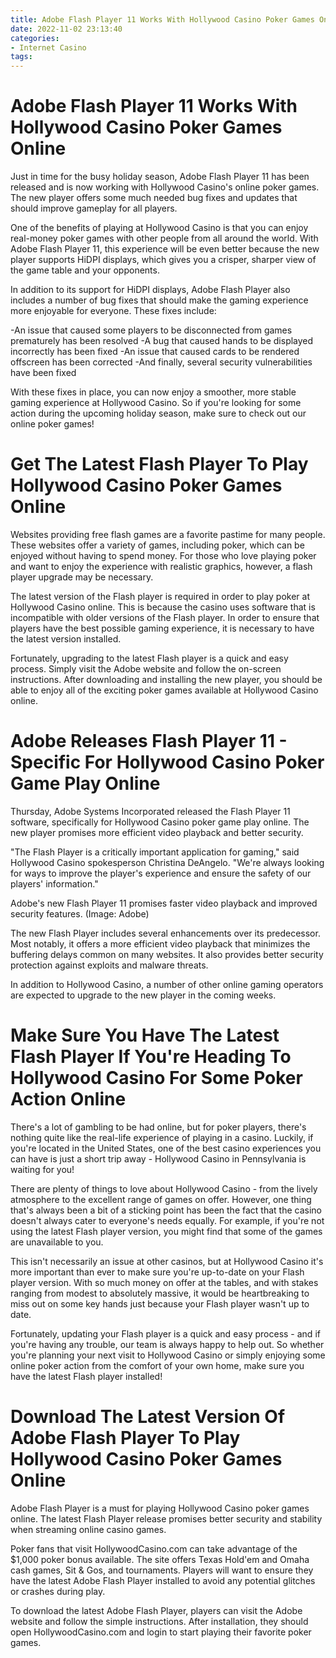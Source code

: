 ```yaml
---
title: Adobe Flash Player 11 Works With Hollywood Casino Poker Games Online 
date: 2022-11-02 23:13:40
categories:
- Internet Casino
tags:
---
```



#  Adobe Flash Player 11 Works With Hollywood Casino Poker Games Online 

Just in time for the busy holiday season, Adobe Flash Player 11 has been released and is now working with Hollywood Casino's online poker games. The new player offers some much needed bug fixes and updates that should improve gameplay for all players.

One of the benefits of playing at Hollywood Casino is that you can enjoy real-money poker games with other people from all around the world. With Adobe Flash Player 11, this experience will be even better because the new player supports HiDPI displays, which gives you a crisper, sharper view of the game table and your opponents.

In addition to its support for HiDPI displays, Adobe Flash Player also includes a number of bug fixes that should make the gaming experience more enjoyable for everyone. These fixes include:

-An issue that caused some players to be disconnected from games prematurely has been resolved
-A bug that caused hands to be displayed incorrectly has been fixed
-An issue that caused cards to be rendered offscreen has been corrected
-And finally, several security vulnerabilities have been fixed

With these fixes in place, you can now enjoy a smoother, more stable gaming experience at Hollywood Casino. So if you're looking for some action during the upcoming holiday season, make sure to check out our online poker games!

#  Get The Latest Flash Player To Play Hollywood Casino Poker Games Online 

Websites providing free flash games are a favorite pastime for many people. These websites offer a variety of games, including poker, which can be enjoyed without having to spend money. For those who love playing poker and want to enjoy the experience with realistic graphics, however, a flash player upgrade may be necessary.

The latest version of the Flash player is required in order to play poker at Hollywood Casino online. This is because the casino uses software that is incompatible with older versions of the Flash player. In order to ensure that players have the best possible gaming experience, it is necessary to have the latest version installed.

Fortunately, upgrading to the latest Flash player is a quick and easy process. Simply visit the Adobe website and follow the on-screen instructions. After downloading and installing the new player, you should be able to enjoy all of the exciting poker games available at Hollywood Casino online.

#  Adobe Releases Flash Player 11 - Specific For Hollywood Casino Poker Game Play Online 

Thursday, Adobe Systems Incorporated released the Flash Player 11 software, specifically for Hollywood Casino poker game play online. The new player promises more efficient video playback and better security.

"The Flash Player is a critically important application for gaming," said Hollywood Casino spokesperson Christina DeAngelo. "We're always looking for ways to improve the player's experience and ensure the safety of our players' information."

Adobe's new Flash Player 11 promises faster video playback and improved security features. (Image: Adobe)

The new Flash Player includes several enhancements over its predecessor. Most notably, it offers a more efficient video playback that minimizes the buffering delays common on many websites. It also provides better security protection against exploits and malware threats.

In addition to Hollywood Casino, a number of other online gaming operators are expected to upgrade to the new player in the coming weeks.

#  Make Sure You Have The Latest Flash Player If You're Heading To Hollywood Casino For Some Poker Action Online 

There's a lot of gambling to be had online, but for poker players, there's nothing quite like the real-life experience of playing in a casino. Luckily, if you're located in the United States, one of the best casino experiences you can have is just a short trip away - Hollywood Casino in Pennsylvania is waiting for you!

There are plenty of things to love about Hollywood Casino - from the lively atmosphere to the excellent range of games on offer. However, one thing that's always been a bit of a sticking point has been the fact that the casino doesn't always cater to everyone's needs equally. For example, if you're not using the latest Flash player version, you might find that some of the games are unavailable to you.

This isn't necessarily an issue at other casinos, but at Hollywood Casino it's more important than ever to make sure you're up-to-date on your Flash player version. With so much money on offer at the tables, and with stakes ranging from modest to absolutely massive, it would be heartbreaking to miss out on some key hands just because your Flash player wasn't up to date.

Fortunately, updating your Flash player is a quick and easy process - and if you're having any trouble, our team is always happy to help out. So whether you're planning your next visit to Hollywood Casino or simply enjoying some online poker action from the comfort of your own home, make sure you have the latest Flash player installed!

#  Download The Latest Version Of Adobe Flash Player To Play Hollywood Casino Poker Games Online

Adobe Flash Player is a must for playing Hollywood Casino poker games online. The latest Flash Player release promises better security and stability when streaming online casino games.

Poker fans that visit HollywoodCasino.com can take advantage of the $1,000 poker bonus available. The site offers Texas Hold'em and Omaha cash games, Sit & Gos, and tournaments. Players will want to ensure they have the latest Adobe Flash Player installed to avoid any potential glitches or crashes during play.

To download the latest Adobe Flash Player, players can visit the Adobe website and follow the simple instructions. After installation, they should open HollywoodCasino.com and login to start playing their favorite poker games.